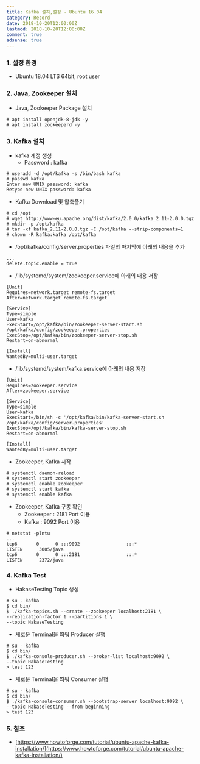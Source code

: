 ```yaml
---
title: Kafka 설치,설정 - Ubuntu 16.04
category: Record
date: 2018-10-20T12:00:00Z
lastmod: 2018-10-20T12:00:00Z
comment: true
adsense: true
---
```


### 1. 설정 환경

* Ubuntu 18.04 LTS 64bit, root user

### 2. Java, Zookeeper 설치

* Java, Zookeeper Package 설치

~~~
# apt install openjdk-8-jdk -y
# apt install zookeeperd -y
~~~

### 3. Kafka 설치

* kafka 계정 생성
  * Password : kafka

~~~
# useradd -d /opt/kafka -s /bin/bash kafka
# passwd kafka
Enter new UNIX password: kafka
Retype new UNIX password: kafka
~~~

* Kafka Download 및 압축풀기

~~~
# cd /opt
# wget http://www-eu.apache.org/dist/kafka/2.0.0/kafka_2.11-2.0.0.tgz
# mkdir -p /opt/kafka
# tar -xf kafka_2.11-2.0.0.tgz -C /opt/kafka --strip-components=1
# chown -R kafka:kafka /opt/kafka
~~~

* /opt/kafka/config/server.properties 파일의 마지막에 아래의 내용을 추가

~~~
...
delete.topic.enable = true
~~~

* /lib/systemd/system/zookeeper.service에 아래의 내용 저장 

~~~
[Unit]
Requires=network.target remote-fs.target
After=network.target remote-fs.target

[Service]
Type=simple
User=kafka
ExecStart=/opt/kafka/bin/zookeeper-server-start.sh /opt/kafka/config/zookeeper.properties
ExecStop=/opt/kafka/bin/zookeeper-server-stop.sh
Restart=on-abnormal

[Install]
WantedBy=multi-user.target
~~~

* /lib/systemd/system/kafka.service에 아래의 내용 저장

~~~
[Unit]
Requires=zookeeper.service
After=zookeeper.service

[Service]
Type=simple
User=kafka
ExecStart=/bin/sh -c '/opt/kafka/bin/kafka-server-start.sh /opt/kafka/config/server.properties'
ExecStop=/opt/kafka/bin/kafka-server-stop.sh
Restart=on-abnormal

[Install]
WantedBy=multi-user.target
~~~

* Zookeeper, Kafka 시작

~~~
# systemctl daemon-reload
# systemctl start zookeeper
# systemctl enable zookeeper
# systemctl start kafka
# systemctl enable kafka
~~~

* Zookeeper, Kafka 구동 확인
  * Zookeeper : 2181 Port 이용
  * Kafka : 9092 Port 이용

~~~
# netstat -plntu
...
tcp6       0      0 :::9092                 :::*                    LISTEN      3005/java
tcp6       0      0 :::2181                 :::*                    LISTEN      2372/java
~~~

### 4. Kafka Test

* HakaseTesting Topic 생성

~~~
# su - kafka
$ cd bin/
$ ./kafka-topics.sh --create --zookeeper localhost:2181 \
--replication-factor 1 --partitions 1 \
--topic HakaseTesting
~~~

* 새로운 Terminal을 띄워 Producer 실행

~~~
# su - kafka
$ cd bin/
$ ./kafka-console-producer.sh --broker-list localhost:9092 \
--topic HakaseTesting
> test 123
~~~

* 새로운 Terminal을 띄워 Consumer 실행

~~~
# su - kafka
$ cd bin/
$ ./kafka-console-consumer.sh --bootstrap-server localhost:9092 \
--topic HakaseTesting --from-beginning
> test 123
~~~

### 5. 참조

* [https://www.howtoforge.com/tutorial/ubuntu-apache-kafka-installation/](https://www.howtoforge.com/tutorial/ubuntu-apache-kafka-installation/)